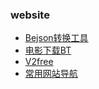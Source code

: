 ### website
 - [Bejson转换工具](https://www.bejson.com/ui/svg_editor/)
 - [电影下载BT](https://xunlei8.cc/)
 - [V2free](https://w1.v2dns.xyz/user)
 - [常用网站导航](https://aur.one/)